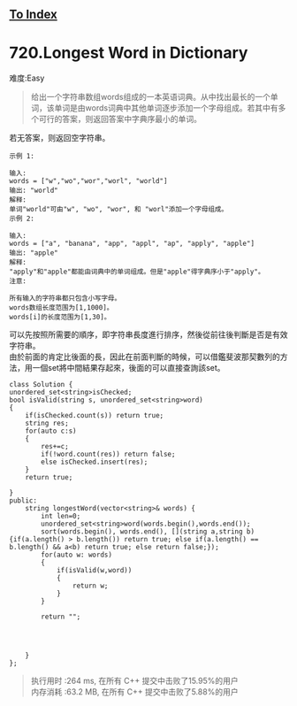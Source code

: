 [To Index](/index.md)
---
# 720.Longest Word in Dictionary
难度:Easy
> 给出一个字符串数组words组成的一本英语词典。从中找出最长的一个单词，该单词是由words词典中其他单词逐步添加一个字母组成。若其中有多个可行的答案，则返回答案中字典序最小的单词。

若无答案，则返回空字符串。


```
示例 1:

输入: 
words = ["w","wo","wor","worl", "world"]
输出: "world"
解释: 
单词"world"可由"w", "wo", "wor", 和 "worl"添加一个字母组成。
示例 2:

输入: 
words = ["a", "banana", "app", "appl", "ap", "apply", "apple"]
输出: "apple"
解释: 
"apply"和"apple"都能由词典中的单词组成。但是"apple"得字典序小于"apply"。
注意:

所有输入的字符串都只包含小写字母。
words数组长度范围为[1,1000]。
words[i]的长度范围为[1,30]。
```

可以先按照所需要的順序，即字符串長度進行排序，然後從前往後判斷是否是有效字符串。  
由於前面的肯定比後面的長，因此在前面判斷的時候，可以借鑑斐波那契數列的方法，用一個set將中間結果存起來，後面的可以直接查詢該set。   

```
class Solution {
unordered_set<string>isChecked;
bool isValid(string s, unordered_set<string>word)
{
    if(isChecked.count(s)) return true;
    string res;
    for(auto c:s)
    {
        res+=c;
        if(!word.count(res)) return false;
        else isChecked.insert(res);
    }
    return true;
    
}
public:
    string longestWord(vector<string>& words) {
        int len=0;
        unordered_set<string>word(words.begin(),words.end());
        sort(words.begin(), words.end(), [](string a,string b){if(a.length() > b.length()) return true; else if(a.length() == b.length() && a<b) return true; else return false;});
        for(auto w: words)
        {
            if(isValid(w,word)) 
            {
                return w;
            }
        }
        
        return "";
        
        
        
        
    }
};
```
> 执行用时 :264 ms, 在所有 C++ 提交中击败了15.95%的用户   
内存消耗 :63.2 MB, 在所有 C++ 提交中击败了5.88%的用户
